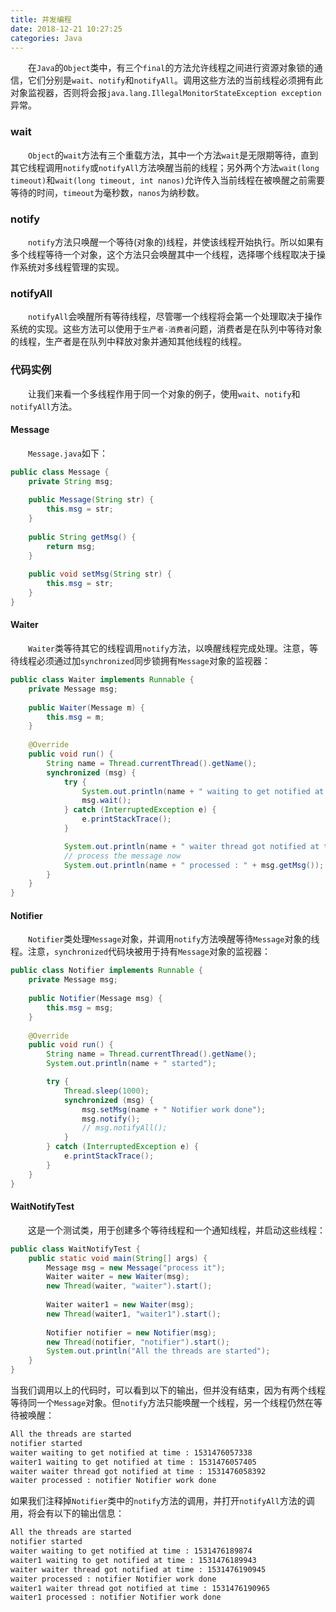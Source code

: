 ```yaml
---
title: 并发编程
date: 2018-12-21 10:27:25
categories: Java
---
```


&emsp;&emsp;在`Java`的`Object`类中，有三个`final`的方法允许线程之间进行资源对象锁的通信，它们分别是`wait`、`notify`和`notifyAll`。调用这些方法的当前线程必须拥有此对象监视器，否则将会报`java.lang.IllegalMonitorStateException exception`异常。

### wait

&emsp;&emsp;`Object`的`wait`方法有三个重载方法，其中一个方法`wait`是无限期等待，直到其它线程调用`notify`或`notifyAll`方法唤醒当前的线程；另外两个方法`wait(long timeout)`和`wait(long timeout, int nanos)`允许传入当前线程在被唤醒之前需要等待的时间，`timeout`为毫秒数，`nanos`为纳秒数。

### notify

&emsp;&emsp;`notify`方法只唤醒一个等待(对象的)线程，并使该线程开始执行。所以如果有多个线程等待一个对象，这个方法只会唤醒其中一个线程，选择哪个线程取决于操作系统对多线程管理的实现。

### notifyAll

&emsp;&emsp;`notifyAll`会唤醒所有等待线程，尽管哪一个线程将会第一个处理取决于操作系统的实现。这些方法可以使用于`生产者-消费者`问题，消费者是在队列中等待对象的线程，生产者是在队列中释放对象并通知其他线程的线程。

### 代码实例

&emsp;&emsp;让我们来看一个多线程作用于同一个对象的例子，使用`wait`、`notify`和`notifyAll`方法。

#### Message

&emsp;&emsp;`Message.java`如下：

``` java
public class Message {
    private String msg;
​
    public Message(String str) {
        this.msg = str;
    }
​
    public String getMsg() {
        return msg;
    }
​
    public void setMsg(String str) {
        this.msg = str;
    }
}
```

#### Waiter

&emsp;&emsp;`Waiter`类等待其它的线程调用`notify`方法，以唤醒线程完成处理。注意，等待线程必须通过加`synchronized`同步锁拥有`Message`对象的监视器：

``` java
public class Waiter implements Runnable {
    private Message msg;
​
    public Waiter(Message m) {
        this.msg = m;
    }
​
    @Override
    public void run() {
        String name = Thread.currentThread().getName();
        synchronized (msg) {
            try {
                System.out.println(name + " waiting to get notified at time : " + System.currentTimeMillis());
                msg.wait();
            } catch (InterruptedException e) {
                e.printStackTrace();
            }

            System.out.println(name + " waiter thread got notified at time : " + System.currentTimeMillis());
            // process the message now
            System.out.println(name + " processed : " + msg.getMsg());
        }
    }
}
```

#### Notifier

&emsp;&emsp;`Notifier`类处理`Message`对象，并调用`notify`方法唤醒等待`Message`对象的线程。注意，`synchronized`代码块被用于持有`Message`对象的监视器：

``` java
public class Notifier implements Runnable {
    private Message msg;
​
    public Notifier(Message msg) {
        this.msg = msg;
    }
​
    @Override
    public void run() {
        String name = Thread.currentThread().getName();
        System.out.println(name + " started");

        try {
            Thread.sleep(1000);
            synchronized (msg) {
                msg.setMsg(name + " Notifier work done");
                msg.notify();
                // msg.notifyAll();
            }
        } catch (InterruptedException e) {
            e.printStackTrace();
        }
    }
}
```

#### WaitNotifyTest

&emsp;&emsp;这是一个测试类，用于创建多个等待线程和一个通知线程，并启动这些线程：

``` java
public class WaitNotifyTest {
    public static void main(String[] args) {
        Message msg = new Message("process it");
        Waiter waiter = new Waiter(msg);
        new Thread(waiter, "waiter").start();
​
        Waiter waiter1 = new Waiter(msg);
        new Thread(waiter1, "waiter1").start();
​
        Notifier notifier = new Notifier(msg);
        new Thread(notifier, "notifier").start();
        System.out.println("All the threads are started");
    }
}
```

当我们调用以上的代码时，可以看到以下的输出，但并没有结束，因为有两个线程等待同一个`Message`对象。但`notify`方法只能唤醒一个线程，另一个线程仍然在等待被唤醒：

``` bash
All the threads are started
notifier started
waiter waiting to get notified at time : 1531476057338
waiter1 waiting to get notified at time : 1531476057405
waiter waiter thread got notified at time : 1531476058392
waiter processed : notifier Notifier work done
```

如果我们注释掉`Notifier`类中的`notify`方法的调用，并打开`notifyAll`方法的调用，将会有以下的输出信息：

``` bash
All the threads are started
notifier started
waiter waiting to get notified at time : 1531476189874
waiter1 waiting to get notified at time : 1531476189943
waiter waiter thread got notified at time : 1531476190945
waiter processed : notifier Notifier work done
waiter1 waiter thread got notified at time : 1531476190965
waiter1 processed : notifier Notifier work done
```